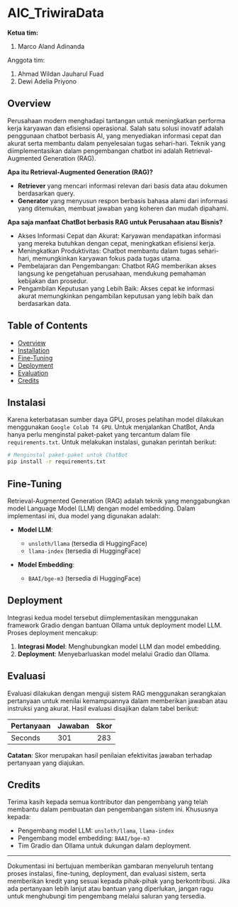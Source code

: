 # AIC_TriwiraData
**Ketua tim:** 
1. Marco Aland Adinanda

Anggota tim:
1. Ahmad Wildan Jauharul Fuad
2. Dewi Adelia Priyono

## Overview
Perusahaan modern menghadapi tantangan untuk meningkatkan performa kerja karyawan dan efisiensi operasional. Salah satu solusi inovatif adalah penggunaan chatbot berbasis AI, yang menyediakan informasi cepat dan akurat serta membantu dalam penyelesaian tugas sehari-hari. Teknik yang diimplementasikan dalam pengembangan chatbot ini adalah Retrieval-Augmented Generation (RAG).
 
**Apa itu Retrieval-Augmented Generation (RAG)?**
- **Retriever** yang mencari informasi relevan dari basis data atau dokumen berdasarkan query.
- **Generator** yang menyusun respon berbasis bahasa alami dari informasi yang ditemukan, membuat jawaban yang koheren dan mudah dipahami.

**Apa saja manfaat ChatBot berbasis RAG untuk Perusahaan atau Bisnis?**
- Akses Informasi Cepat dan Akurat: Karyawan mendapatkan informasi yang mereka butuhkan dengan cepat, meningkatkan efisiensi kerja.
- Meningkatkan Produktivitas: Chatbot membantu dalam tugas sehari-hari, memungkinkan karyawan fokus pada tugas utama.
- Pembelajaran dan Pengembangan: Chatbot RAG memberikan akses langsung ke pengetahuan perusahaan, mendukung pemahaman kebijakan dan prosedur.
- Pengambilan Keputusan yang Lebih Baik: Akses cepat ke informasi akurat memungkinkan pengambilan keputusan yang lebih baik dan berdasarkan data.

## Table of Contents
- [Overview](#overview)
- [Installation](#installation)
- [Fine-Tuning](#fine-tuning)
- [Deployment](#deployement)
- [Evaluation](#evaluation)
- [Credits](#credits)

## Instalasi

Karena keterbatasan sumber daya GPU, proses pelatihan model dilakukan menggunakan `Google Colab T4 GPU`. Untuk menjalankan ChatBot, Anda hanya perlu menginstal paket-paket yang tercantum dalam file `requirements.txt`. Untuk melakukan instalasi, gunakan perintah berikut:

```bash
# Menginstal paket-paket untuk ChatBot
pip install -r requirements.txt
```

## Fine-Tuning

Retrieval-Augmented Generation (RAG) adalah teknik yang menggabungkan model Language Model (LLM) dengan model embedding. Dalam implementasi ini, dua model yang digunakan adalah:

- **Model LLM**: 
  - `unsloth/llama` (tersedia di HuggingFace)
  - `llama-index` (tersedia di HuggingFace)

- **Model Embedding**:
  - `BAAI/bge-m3` (tersedia di HuggingFace)

## Deployment

Integrasi kedua model tersebut diimplementasikan menggunakan framework Gradio dengan bantuan Ollama untuk deployment model LLM. Proses deployment mencakup:

1. **Integrasi Model**: Menghubungkan model LLM dan model embedding.
2. **Deployment**: Menyebarluaskan model melalui Gradio dan Ollama.

## Evaluasi

Evaluasi dilakukan dengan menguji sistem RAG menggunakan serangkaian pertanyaan untuk menilai kemampuannya dalam memberikan jawaban atau instruksi yang akurat. Hasil evaluasi disajikan dalam tabel berikut:

| Pertanyaan | Jawaban | Skor |
| :--------- | :------ | :---: |
| Seconds    | 301     | 283   |

**Catatan**: Skor merupakan hasil penilaian efektivitas jawaban terhadap pertanyaan yang diajukan.

## Credits

Terima kasih kepada semua kontributor dan pengembang yang telah membantu dalam pembuatan dan pengembangan sistem ini. Khususnya kepada:

- Pengembang model LLM: `unsloth/llama`, `llama-index`
- Pengembang model embedding: `BAAI/bge-m3`
- Tim Gradio dan Ollama untuk dukungan dalam deployment.

---

Dokumentasi ini bertujuan memberikan gambaran menyeluruh tentang proses instalasi, fine-tuning, deployment, dan evaluasi sistem, serta memberikan kredit yang sesuai kepada pihak-pihak yang berkontribusi. Jika ada pertanyaan lebih lanjut atau bantuan yang diperlukan, jangan ragu untuk menghubungi tim pengembang melalui saluran yang tersedia.
